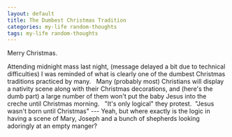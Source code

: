 ```yaml
---
layout: default
title: The Dumbest Christmas Tradition
categories: my-life random-thoughts
tags: my-life random-thoughts
---
```


  <p>Merry Christmas.</p> <p>Attending midnight mass last night, (message delayed a bit due to technical difficulties) I was reminded of what is clearly one of the dumbest Christmas traditions practiced by many.   Many (probably most) Christians will display a nativity scene along with their Christmas decorations, and (here's the dumb part) a large number of them won't put the baby Jesus into the creche until Christmas morning.   "It's only logical" they protest.  "Jesus wasn't born until Christmas" --- Yeah, but where exactly is the logic in having a scene of Mary, Joseph and a bunch of shepherds looking adoringly at an empty manger?</p>